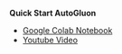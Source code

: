 **Quick Start AutoGluon**
- [Google Colab Notebook](https://colab.research.google.com/drive/1aG8TnRj-Nb2rSGBmoEByhv6efIfrFyn6#scrollTo=cZBVKbwEYE2J)
- [Youtube Video](https://youtu.be/r_L88WzYpdc)
